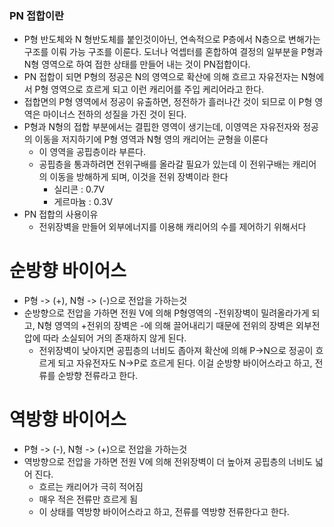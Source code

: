 ### PN 접합이란
- P형 반도체와 N 형반도체를 붙인것이아닌, 연속적으로 P층에서 N층으로 변해가는 구조를 이뤄 가능 구조를 이룬다. 도너나 억셉터를 혼합하여 결정의 일부분을 P형과 N형 영역으로 하여 접한 상태를 만들어 내는 것이 PN접합이다.
- PN 접합이 되면 P형의 정공은 N의 영역으로 확산에 의해 흐르고 자유전자는 N형에서 P형 영역으로 흐르게 되고 이런 캐리어를 주입 케리어라고 한다.
- 접합면의 P형 영역에서 정공이 유출하면, 정전하가 흘러나간 것이 되므로 이 P형 영역은 마이너스 전하의 성질을 가진 것이 된다.
- P형과 N형의 접합 부분에서는 결핍한 영역이 생기는데, 이영역은 자유전자와 정공의 이동을 저지하기에 P형 영역과 N형 영의 캐리어는 균형을 이룬다
  - 이 영역을 공핍층이라 부른다.
  - 공핍층을 통과하려면 전위구배를 올라갈 필요가 있는데 이 전위구배는 캐리어의 이동을 방해하게 되며, 이것을 전위 장벽이라 한다
    - 실리콘 : 0.7V
    - 게르마늄 : 0.3V
- PN 접합의 사용이유
  - 전위장벽을 만들어 외부에너지를 이용해 캐리어의 수를 제어하기 위해서다
# 순방향 바이어스
- P형 -> (+), N형 -> (-)으로 전압을 가하는것
- 순방향으로 전압을 가하면 전원 V에 의해 P형영역의 -전위장벽이 밀려올라가게 되고, N형 영역의 +전위의 장벽은 -에 의해 끌어내리기 때문에 전위의 장벽은 외부전압에 따라 소실되어 거의 존재하지 않게 된다.
  - 전위장벽이 낮아지면 공핍층의 너비도 좁아져 확산에 의해 P->N으로 정공이 흐르게 되고 자유전자도 N->P로 흐르게 된다. 이걸 순방향 바이어스라고 하고, 전류를 순방향 전류라고 한다.
# 역방향 바이어스
- P형 -> (-), N형 -> (+)으로 전압을 가하는것
- 역방향으로 전압을 가하면 전원 V에 의해 전위장벽이 더 높아져 공핍층의 너비도 넓어 진다.
  - 흐르는 캐리어가 극히 적어짐
  - 매우 적은 전류만 흐르게 됨
  - 이 상태를 역방향 바이어스라고 하고, 전류를 역방향 전류한다고 한다.
